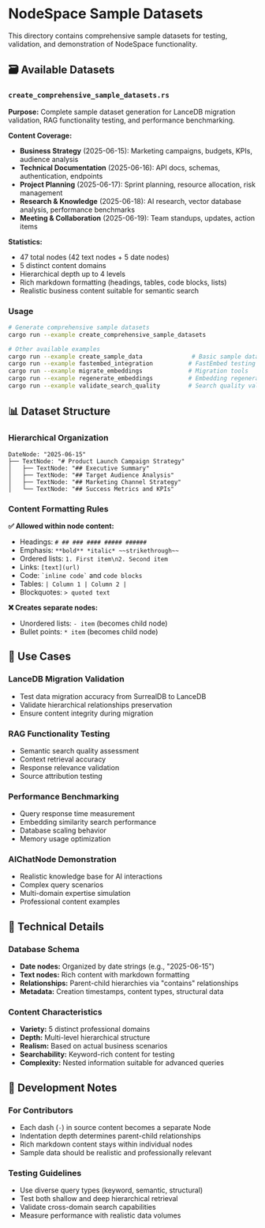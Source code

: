 # NodeSpace Sample Datasets

This directory contains comprehensive sample datasets for testing, validation, and demonstration of NodeSpace functionality.

## 🗃️ Available Datasets

### `create_comprehensive_sample_datasets.rs`

**Purpose:** Complete sample dataset generation for LanceDB migration validation, RAG functionality testing, and performance benchmarking.

**Content Coverage:**
- **Business Strategy** (2025-06-15): Marketing campaigns, budgets, KPIs, audience analysis
- **Technical Documentation** (2025-06-16): API docs, schemas, authentication, endpoints
- **Project Planning** (2025-06-17): Sprint planning, resource allocation, risk management
- **Research & Knowledge** (2025-06-18): AI research, vector database analysis, performance benchmarks
- **Meeting & Collaboration** (2025-06-19): Team standups, updates, action items

**Statistics:**
- 47 total nodes (42 text nodes + 5 date nodes)
- 5 distinct content domains
- Hierarchical depth up to 4 levels
- Rich markdown formatting (headings, tables, code blocks, lists)
- Realistic business content suitable for semantic search

### Usage

```bash
# Generate comprehensive sample datasets
cargo run --example create_comprehensive_sample_datasets

# Other available examples
cargo run --example create_sample_data              # Basic sample data
cargo run --example fastembed_integration          # FastEmbed testing
cargo run --example migrate_embeddings             # Migration tools
cargo run --example regenerate_embeddings          # Embedding regeneration
cargo run --example validate_search_quality        # Search quality validation
```

## 📊 Dataset Structure

### Hierarchical Organization

```
DateNode: "2025-06-15"
├── TextNode: "# Product Launch Campaign Strategy"
│   ├── TextNode: "## Executive Summary"
│   ├── TextNode: "## Target Audience Analysis"
│   ├── TextNode: "## Marketing Channel Strategy"
│   └── TextNode: "## Success Metrics and KPIs"
```

### Content Formatting Rules

**✅ Allowed within node content:**
- Headings: `# ## ### #### ##### ######`
- Emphasis: `**bold** *italic* ~~strikethrough~~`
- Ordered lists: `1. First item\n2. Second item`
- Links: `[text](url)`
- Code: `` `inline code` `` and ``` code blocks ```
- Tables: `| Column 1 | Column 2 |`
- Blockquotes: `> quoted text`

**❌ Creates separate nodes:**
- Unordered lists: `- item` (becomes child node)
- Bullet points: `* item` (becomes child node)

## 🎯 Use Cases

### LanceDB Migration Validation
- Test data migration accuracy from SurrealDB to LanceDB
- Validate hierarchical relationships preservation
- Ensure content integrity during migration

### RAG Functionality Testing
- Semantic search quality assessment
- Context retrieval accuracy
- Response relevance validation
- Source attribution testing

### Performance Benchmarking
- Query response time measurement
- Embedding similarity search performance
- Database scaling behavior
- Memory usage optimization

### AIChatNode Demonstration
- Realistic knowledge base for AI interactions
- Complex query scenarios
- Multi-domain expertise simulation
- Professional content examples

## 🔧 Technical Details

### Database Schema
- **Date nodes:** Organized by date strings (e.g., "2025-06-15")
- **Text nodes:** Rich content with markdown formatting
- **Relationships:** Parent-child hierarchies via "contains" relationships
- **Metadata:** Creation timestamps, content types, structural data

### Content Characteristics
- **Variety:** 5 distinct professional domains
- **Depth:** Multi-level hierarchical structure
- **Realism:** Based on actual business scenarios
- **Searchability:** Keyword-rich content for testing
- **Complexity:** Nested information suitable for advanced queries

## 📝 Development Notes

### For Contributors
- Each dash (`-`) in source content becomes a separate Node
- Indentation depth determines parent-child relationships
- Rich markdown content stays within individual nodes
- Sample data should be realistic and professionally relevant

### Testing Guidelines
- Use diverse query types (keyword, semantic, structural)
- Test both shallow and deep hierarchical retrieval
- Validate cross-domain search capabilities
- Measure performance with realistic data volumes